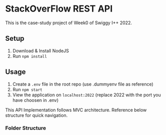 # StackOverFlow REST API

This is the case-study project of Week0 of Swiggy I++ 2022.

## Setup

1. Download & Install NodeJS
2. Run `npm install`

## Usage

1. Create a `.env` file in the root repo (use .dummyenv file as reference)
2. Run `npm start`
3. View the application on `localhost:2022` (replace 2022 with the port you have choosen in .env)

This API Implementation follows MVC architecture. Reference below structure for quick navigation.

### Folder Structure
